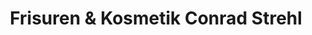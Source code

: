---
title: "Frisuren & Kosmetik Conrad Strehl"
url: /hamburg/frisuren-und-kosmetik-conrad-strehl/
shop: Friseur
---